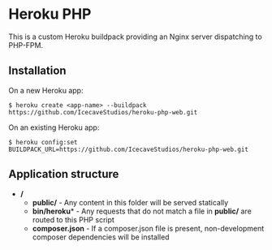 # Heroku PHP

This is a custom Heroku buildpack providing an Nginx server dispatching to PHP-FPM.

## Installation

On a new Heroku app:

    $ heroku create <app-name> --buildpack https://github.com/IcecaveStudios/heroku-php-web.git

On an existing Heroku app:

    $ heroku config:set BUILDPACK_URL=https://github.com/IcecaveStudios/heroku-php-web.git

## Application structure

 * **/**
    * **public/** - Any content in this folder will be served statically
    * **bin/heroku*** - Any requests that do not match a file in **public/** are routed to this PHP script
    * **composer.json** - If a composer.json file is present, non-development composer dependencies will be installed
